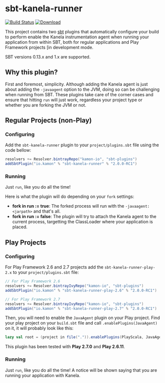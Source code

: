 sbt-kanela-runner
=========
[![Build Status](https://travis-ci.org/kamon-io/sbt-kanela-runner.png)](https://travis-ci.org/kamon-io/sbt-kanela-runner)
[![Download](https://api.bintray.com/packages/kamon-io/sbt-plugins/sbt-kanela-runner/images/download.svg)](https://bintray.com/kamon-io/sbt-plugins/sbt-kanela-runner/_latestVersion)


This project contains two [sbt] plugins that automatically configure your build to perform enable the Kanela
instrumentation agent when running your application from within SBT, both for regular applications and Play Framework
projects [in development mode.

SBT versions 0.13.x and 1.x are supported.

## Why this plugin?

First and foremost, simplicity. Although adding the Kanela agent is just about adding the `-javaagent` option to the JVM,
doing so can be challenging when running from SBT. These plugins take care of the corner cases and ensure that hitting
`run` will just work, regardless your project type or whether you are forking the JVM or not.



## Regular Projects (non-Play)

### Configuring

Add the `sbt-kanela-runner` plugin to your `project/plugins.sbt` file using the code bellow:

```scala
resolvers += Resolver.bintrayRepo("kamon-io", "sbt-plugins")
addSbtPlugin("io.kamon" % "sbt-kanela-runner" % "2.0.0-RC1")
```

### Running

Just `run`, like you do all the time!

Here is what the plugin will do depending on your `fork` settings:
* **fork in run := true**: The forked process will run with the `-javaagent:<jarpath>` and that's all.
* **fork in run := false**: The plugin will try to attach the Kanela agent to the current process, targetting the
ClassLoader where your application is placed.


## Play Projects

### Configuring

For Play Framework 2.6 and 2.7 projects add the `sbt-kanela-runner-play-2.x` to your `project/plugins.sbt` file:

```scala
// For Play Framework 2.6
resolvers += Resolver.bintrayIvyRepo("kamon-io", "sbt-plugins")
addSbtPlugin("io.kamon" % "sbt-kanela-runner-play-2.6" % "2.0.0-RC1")

// For Play Framework 2.7
resolvers += Resolver.bintrayIvyRepo("kamon-io", "sbt-plugins")
addSbtPlugin("io.kamon" % "sbt-kanela-runner-play-2.7" % "2.0.0-RC1")
```

Then, you will need to enable the `JavaAgent` plugin on your Play project. Find your play project on your `build.sbt`
file and call `.enablePlugins(JavaAgent)` on it, it will probably look like this:

```scala
lazy val root = (project in file(".")).enablePlugins(PlayScala, JavaAgent)
```

This plugin has been tested with **Play 2.7.0** and **Play 2.6.11**.

### Running

Just `run`, like you do all the time! A notice will be shown saying that you are running your application with Kanela.



[sbt]: https://github.com/sbt/sbt
[play]: https://www.playframework.com